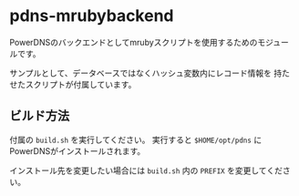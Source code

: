 # pdns-mrubybackend

PowerDNSのバックエンドとしてmrubyスクリプトを使用するためのモジュールです。

サンプルとして、データベースではなくハッシュ変数内にレコード情報を
持たせたスクリプトが付属しています。

## ビルド方法

付属の `build.sh` を実行してください。
実行すると `$HOME/opt/pdns` にPowerDNSがインストールされます。

インストール先を変更したい場合には `build.sh` 内の `PREFIX` を変更してください。

